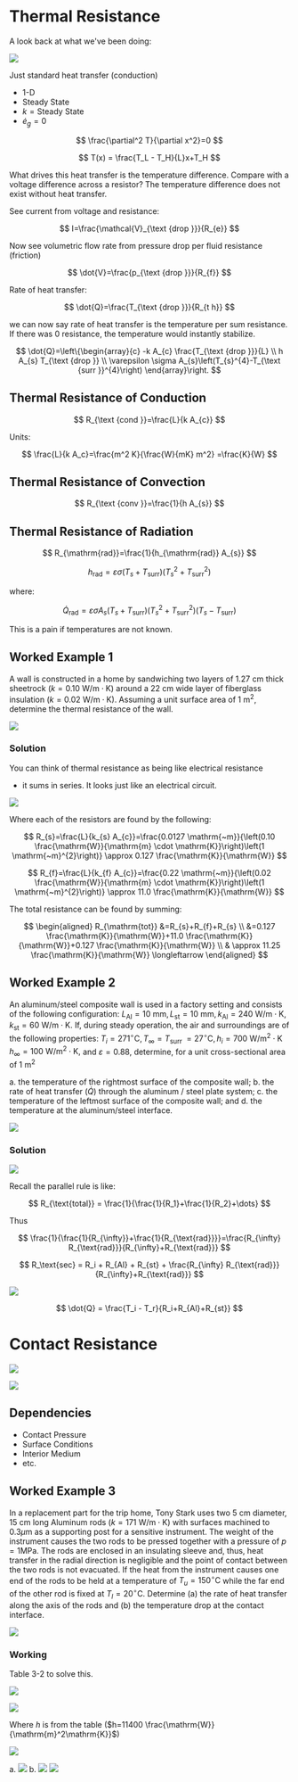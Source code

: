 # Thermal Resistance

A look back at what we've been doing:

![](!imgdir/9a71e19e12b34a35cdab271f2aad32c358982b4b.png)

Just standard heat transfer (conduction)

-   1-D
-   Steady State
-   $k=\text{Steady State}$
-   $\dot{e}_g=0$

$$
\frac{\partial^2 T}{\partial x^2}=0
$$

$$
T(x) = \frac{T_L - T_H}{L}x+T_H
$$

What drives this heat transfer is the temperature difference. Compare
with a voltage difference across a resistor? The temperature difference
does not exist without heat transfer.

See current from voltage and resistance:

$$
I=\frac{\mathcal{V}_{\text {drop }}}{R_{e}}
$$

Now see volumetric flow rate from pressure drop per fluid resistance
(friction)

$$
\dot{V}=\frac{p_{\text {drop }}}{R_{f}}
$$

Rate of heat transfer:

$$
\dot{Q}=\frac{T_{\text {drop }}}{R_{t h}}
$$

we can now say rate of heat transfer is the temperature per sum
resistance. If there was 0 resistance, the temperature would instantly
stabilize.

$$
\dot{Q}=\left\{\begin{array}{c}
-k A_{c} \frac{T_{\text {drop }}}{L} \\
h A_{s} T_{\text {drop }} \\
\varepsilon \sigma A_{s}\left(T_{s}^{4}-T_{\text {surr }}^{4}\right)
\end{array}\right.
$$

## Thermal Resistance of Conduction

$$
R_{\text {cond }}=\frac{L}{k A_{c}}
$$

Units:

$$
\frac{L}{k A_c}=\frac{m^2 K}{\frac{W}{mK} m^2} =\frac{K}{W}
$$

## Thermal Resistance of Convection

$$
R_{\text {conv }}=\frac{1}{h A_{s}}
$$

## Thermal Resistance of Radiation

$$
R_{\mathrm{rad}}=\frac{1}{h_{\mathrm{rad}} A_{s}}
$$

$$
h_{\mathrm{rad}}=\varepsilon \sigma\left(T_{s}+T_{\mathrm{surr}}\right)\left(T_{s}^{2}+T_{\mathrm{surr}}^{2}\right)
$$

where:

$$
\dot{Q}_{\mathrm{rad}}=\varepsilon \sigma A_{s}\left(T_{s}+T_{\mathrm{surr}}\right)\left(T_{s}^{2}+T_{\mathrm{surr}}^{2}\right)\left(T_{s}-T_{\mathrm{surr}}\right)
$$

This is a pain if temperatures are not known.

## Worked Example 1

A wall is constructed in a home by sandwiching two layers of
$1.27 \mathrm{~cm}$ thick sheetrock
$(k=0.10 \mathrm{~W} / \mathrm{m} \cdot \mathrm{K})$ around a
$22 \mathrm{~cm}$ wide layer of fiberglass insulation
$(k=0.02 \mathrm{~W} / \mathrm{m} \cdot \mathrm{K})$. Assuming a unit
surface area of $1 \mathrm{~m}^{2},$ determine the thermal resistance of
the wall.

![](!imgdir/ae88740b0a0fb1fd2486f5b8e6a2c6e96845b439.png)

### Solution

You can think of thermal resistance as being like electrical resistance
- it sums in series. It looks just like an electrical circuit.

![](!imgdir/e3b32b9444a88f16b045b46fe9f5cb5e0610d3d4.png)

Where each of the resistors are found by the following:

$$
R_{s}=\frac{L}{k_{s} A_{c}}=\frac{0.0127 \mathrm{~m}}{\left(0.10 \frac{\mathrm{W}}{\mathrm{m} \cdot \mathrm{K}}\right)\left(1 \mathrm{~m}^{2}\right)} \approx 0.127 \frac{\mathrm{K}}{\mathrm{W}}
$$

$$
R_{f}=\frac{L}{k_{f} A_{c}}=\frac{0.22 \mathrm{~m}}{\left(0.02 \frac{\mathrm{W}}{\mathrm{m} \cdot \mathrm{K}}\right)\left(1 \mathrm{~m}^{2}\right)} \approx 11.0 \frac{\mathrm{K}}{\mathrm{W}}
$$

The total resistance can be found by summing:

$$
\begin{aligned}
R_{\mathrm{tot}} &=R_{s}+R_{f}+R_{s} \\
&=0.127 \frac{\mathrm{K}}{\mathrm{W}}+11.0 \frac{\mathrm{K}}{\mathrm{W}}+0.127 \frac{\mathrm{K}}{\mathrm{W}} \\
& \approx 11.25 \frac{\mathrm{K}}{\mathrm{W}} \longleftarrow
\end{aligned}
$$

## Worked Example 2

An aluminum/steel composite wall is used in a factory setting and
consists of the following configuration:
$L_{\mathrm{Al}}=10 \mathrm{~mm}, L_{\mathrm{st}}=10 \mathrm{~mm}, k_{\mathrm{Al}}=240 \mathrm{~W} / \mathrm{m} \cdot \mathrm{K}$,
$k_{\mathrm{st}}=60 \mathrm{~W} / \mathrm{m} \cdot \mathrm{K} .$ If,
during steady operation, the air and surroundings are of the following
properties:
$T_{i}=271^{\circ} \mathrm{C}, T_{\infty}=T_{\text {surr }}=27^{\circ} \mathrm{C}, h_{i}=700 \mathrm{~W} / \mathrm{m}^{2} \cdot \mathrm{K}$
$h_{\infty}=100 \mathrm{~W} / \mathrm{m}^{2} \cdot \mathrm{K},$ and
$\varepsilon=0.88,$ determine, for a unit cross-sectional area of
$1 \mathrm{~m}^{2}$

a.  the temperature of the rightmost surface of the composite wall;
b.  the rate of heat transfer $(\dot{Q})$ through the aluminum / steel
    plate system;
c.  the temperature of the leftmost surface of the composite wall; and
d.  the temperature at the aluminum/steel interface.

![](!imgdir/ee7ae48a380751070af68405ca89963886ad3762.png)

### Solution

![](!imgdir/072954a2a97c45e2ff0e1188647c8042bf58960c.png)

Recall the parallel rule is like:

$$
R_{\text{total}} = \frac{1}{\frac{1}{R_1}+\frac{1}{R_2}+\dots}
$$

Thus

$$
\frac{1}{\frac{1}{R_{\infty}}+\frac{1}{R_{\text{rad}}}}=\frac{R_{\infty} R_{\text{rad}}}{R_{\infty}+R_{\text{rad}}}
$$

$$
R_\text{sec} = R_i + R_{Al} + R_{st} + \frac{R_{\infty} R_{\text{rad}}}{R_{\infty}+R_{\text{rad}}}
$$

![](!imgdir/fedbecb07b6ecd7cf30dc8fe4e8b26c26e71ca0a.png)

$$
\dot{Q} = \frac{T_i - T_r}{R_i+R_{Al}+R_{st}}
$$

# Contact Resistance

![](!imgdir/2c45dd1201fade7948bdc6a2dab79c7f7d084ade.png)

![](!imgdir/e0f7a514a1ef2c7519206a2507d21beae491380e.png)

## Dependencies

-   Contact Pressure
-   Surface Conditions
-   Interior Medium
-   etc.

## Worked Example 3

In a replacement part for the trip home, Tony Stark uses two
$5 \mathrm{~cm}$ diameter, $15 \mathrm{~cm}$ long Aluminum rods
$(k=171 \mathrm{~W} / \mathrm{m} \cdot \mathrm{K})$ with surfaces
machined to $0.3 \mu \mathrm{m}$ as a supporting post for a sensitive
instrument. The weight of the instrument causes the two rods to be
pressed together with a pressure of $p=1 \mathrm{MPa}$. The rods are
enclosed in an insulating sleeve and, thus, heat transfer in the radial
direction is negligible and the point of contact between the two rods is
not evacuated. If the heat from the instrument causes one end of the
rods to be held at a temperature of $T_{u}=150^{\circ} \mathrm{C}$ while
the far end of the other rod is fixed at $T_{l}=20^{\circ} \mathrm{C} .$
Determine $(\mathrm{a})$ the rate of heat transfer along the axis of the
rods and (b) the temperature drop at the contact interface.

![](!imgdir/af99302a1d9c29f19da3b6fe9baab4f677ed3c9d.png)

### Working

Table 3-2 to solve this.

![](!imgdir/1f20c7dfafafd5d4e97dce77862929527f150d88.png)

![](!imgdir/96036587c7bd982abdba90d54d6f8619f023515e.png)

Where $h$ is from the table
($h=11400 \frac{\mathrm{W}}{\mathrm{m}^2\mathrm{K}}$)

![](!imgdir/c0900f470db428b3aba9909df400472571d1d7ac.png)

a.  ![](!imgdir/2751bcc864fc6aa39b0ed4a62bac0cfb7058b705.png)
b.  ![](!imgdir/36b62a52b30abff561920ef7b2b5b9b926d723a6.png)
    ![](!imgdir/237d36c01ed37c70829b2a9937bf8117e2ae3e34.png)

